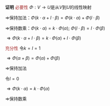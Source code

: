 **证明**
<font color=brown>必要性</font>
$\Phi:V\rightarrow U$是从$V$到$U$的线性映射

$\Rightarrow$保持加法：$\Phi(k\cdot\alpha
+l\cdot\beta)=\Phi(k\cdot\alpha)
+\Phi(l\cdot\beta)$

$\Rightarrow$保持数乘：$\Phi(k\cdot\alpha)
=k\cdot\Phi(\alpha);\ \Phi(l\cdot\beta)
=l\cdot\Phi(\beta)$

$\Rightarrow\Phi(k\cdot\alpha+l\cdot\beta)
=k\cdot\Phi(\alpha)+l\cdot\Phi(\beta)$

<font color=brown>充分性</font>
令$k=l=1$

$\Rightarrow
\Phi(\alpha+\beta)=\Phi(\alpha)+\Phi(\beta)$

$\Rightarrow$保持加法

令$l=0$

$\Rightarrow\Phi(k\cdot\alpha)
=k\cdot\Phi(\alpha)$

$\Rightarrow$保持数乘